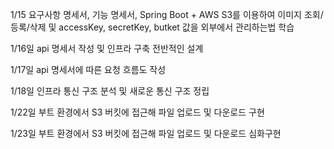 1/15 요구사항 명세서, 기능 명세서, Spring Boot + AWS S3를 이용하여 이미지 조회/등록/삭제 및 accessKey, secretKey, butket 값을 외부에서 관리하는법 학습

1/16일 api 명세서 작성 및 인프라 구축 전반적인 설계

1/17일 api 명세서에 따른 요청 흐름도 작성

1/18일 인프라 통신 구조 분석 및 새로운 통신 구조 정립

1/22일 부트 환경에서 S3 버킷에 접근해 파일 업로드 및 다운로드 구현

1/23일 부트 환경에서 S3 버킷에 접근해 파일 업로드 및 다운로드 심화구현
